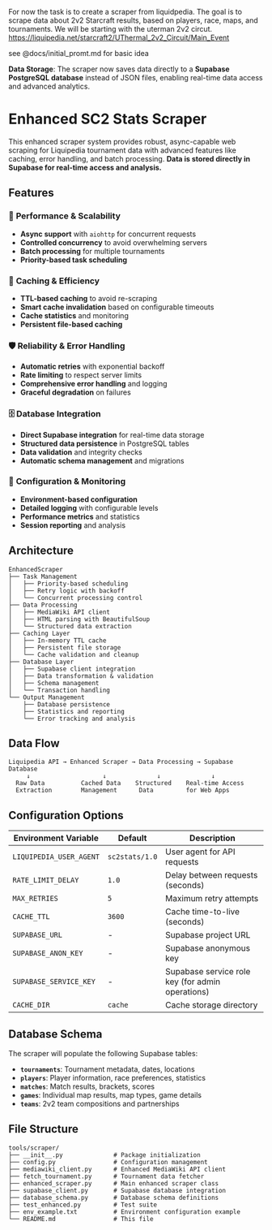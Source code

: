 For now the task is to create a scraper from liquidpedia. The goal is to scrape data about 2v2 Starcraft results, based on players, race, maps, and tournaments. We will be starting with the uterman 2v2 circut. https://liquipedia.net/starcraft2/UThermal_2v2_Circuit/Main_Event 

see @docs/initial_promt.md for basic idea

**Data Storage**: The scraper now saves data directly to a **Supabase PostgreSQL database** instead of JSON files, enabling real-time data access and advanced analytics.

# Enhanced SC2 Stats Scraper

This enhanced scraper system provides robust, async-capable web scraping for Liquipedia tournament data with advanced features like caching, error handling, and batch processing. **Data is stored directly in Supabase for real-time access and analysis.**

## Features

### 🚀 **Performance & Scalability**
- **Async support** with `aiohttp` for concurrent requests
- **Controlled concurrency** to avoid overwhelming servers
- **Batch processing** for multiple tournaments
- **Priority-based task scheduling**

### 💾 **Caching & Efficiency**
- **TTL-based caching** to avoid re-scraping
- **Smart cache invalidation** based on configurable timeouts
- **Cache statistics** and monitoring
- **Persistent file-based caching**

### 🛡️ **Reliability & Error Handling**
- **Automatic retries** with exponential backoff
- **Rate limiting** to respect server limits
- **Comprehensive error handling** and logging
- **Graceful degradation** on failures

### 🗄️ **Database Integration**
- **Direct Supabase integration** for real-time data storage
- **Structured data persistence** in PostgreSQL tables
- **Data validation** and integrity checks
- **Automatic schema management** and migrations

### 🔧 **Configuration & Monitoring**
- **Environment-based configuration**
- **Detailed logging** with configurable levels
- **Performance metrics** and statistics
- **Session reporting** and analysis

## Architecture

```
EnhancedScraper
├── Task Management
│   ├── Priority-based scheduling
│   ├── Retry logic with backoff
│   └── Concurrent processing control
├── Data Processing
│   ├── MediaWiki API client
│   ├── HTML parsing with BeautifulSoup
│   └── Structured data extraction
├── Caching Layer
│   ├── In-memory TTL cache
│   ├── Persistent file storage
│   └── Cache validation and cleanup
├── Database Layer
│   ├── Supabase client integration
│   ├── Data transformation & validation
│   ├── Schema management
│   └── Transaction handling
└── Output Management
    ├── Database persistence
    ├── Statistics and reporting
    └── Error tracking and analysis
```

## Data Flow

```
Liquipedia API → Enhanced Scraper → Data Processing → Supabase Database
     ↓                    ↓              ↓              ↓
  Raw Data          Cached Data    Structured    Real-time Access
  Extraction        Management      Data         for Web Apps
```

## Configuration Options

| Environment Variable | Default | Description |
|---------------------|---------|-------------|
| `LIQUIPEDIA_USER_AGENT` | `sc2stats/1.0` | User agent for API requests |
| `RATE_LIMIT_DELAY` | `1.0` | Delay between requests (seconds) |
| `MAX_RETRIES` | `5` | Maximum retry attempts |
| `CACHE_TTL` | `3600` | Cache time-to-live (seconds) |
| `SUPABASE_URL` | - | Supabase project URL |
| `SUPABASE_ANON_KEY` | - | Supabase anonymous key |
| `SUPABASE_SERVICE_KEY` | - | Supabase service role key (for admin operations) |
| `CACHE_DIR` | `cache` | Cache storage directory |

## Database Schema

The scraper will populate the following Supabase tables:

- **`tournaments`**: Tournament metadata, dates, locations
- **`players`**: Player information, race preferences, statistics
- **`matches`**: Match results, brackets, scores
- **`games`**: Individual map results, map types, game details
- **`teams`**: 2v2 team compositions and partnerships

## File Structure

```
tools/scraper/
├── __init__.py              # Package initialization
├── config.py                # Configuration management
├── mediawiki_client.py      # Enhanced MediaWiki API client
├── fetch_tournament.py      # Tournament data fetcher
├── enhanced_scraper.py      # Main enhanced scraper class
├── supabase_client.py       # Supabase database integration
├── database_schema.py       # Database schema definitions
├── test_enhanced.py         # Test suite
├── env_example.txt          # Environment configuration example
└── README.md                # This file
```
